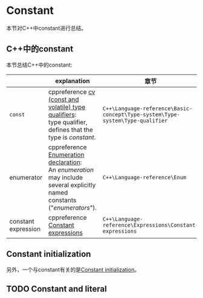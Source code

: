 # Constant

本节对C++中constant进行总结。

## C++中的constant

本节总结C++中的constant: 

|                     | explanation                                                  | 章节                                                         |
| ------------------- | ------------------------------------------------------------ | ------------------------------------------------------------ |
| `const`             | cppreference [cv (const and volatile) type qualifiers](https://en.cppreference.com/w/cpp/language/cv): <br>type qualifier, defines that the type is *constant*. | `C++\Language-reference\Basic-concept\Type-system\Type-system\Type-qualifier` |
| enumerator          | cppreference [Enumeration declaration](https://en.cppreference.com/w/cpp/language/enum): <br>An *enumeration* may include several explicitly named constants ("*enumerators*"). | `C++\Language-reference\Enum`                                |
| constant expression | cppreference [Constant expressions](https://en.cppreference.com/w/cpp/language/constant_expression) | `C++\Language-reference\Expressions\Constant-expressions`    |

## Constant initialization

另外，一个与constant有关的是[Constant initialization](https://en.cppreference.com/w/cpp/language/constant_initialization)。



## TODO Constant and literal

